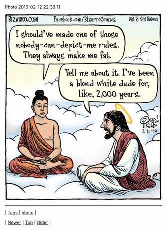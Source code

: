 <!--
title: Photo 2016-02-12 22
date: 2020-06-28T15:27:00.107Z
tags: photo
-->


Photo 2016-02-12 22:39:11

![](139194447449-0.gif)

<!--BOTTOM-POST-NAVIGATION-->
---

| [Tags](tags.md) | [photo](tag-photo.md) |

| [Newer](139180540444.md) | [Top](index.md) | [Older](139311971229.md) |